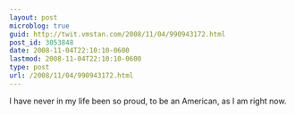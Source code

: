 ```yaml
---
layout: post
microblog: true
guid: http://twit.vmstan.com/2008/11/04/990943172.html
post_id: 3053848
date: 2008-11-04T22:10:10-0600
lastmod: 2008-11-04T22:10:10-0600
type: post
url: /2008/11/04/990943172.html
---
```

I have never in my life been so proud, to be an American, as I am right now.
